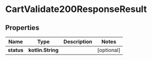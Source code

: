 
# CartValidate200ResponseResult

## Properties
| Name | Type | Description | Notes |
| ------------ | ------------- | ------------- | ------------- |
| **status** | **kotlin.String** |  |  [optional] |




